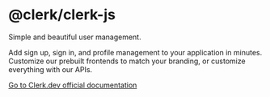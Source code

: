 # @clerk/clerk-js

Simple and beautiful user management.

Add sign up, sign in, and profile management to your application in minutes. Customize our prebuilt frontends to match your branding, or customize everything with our APIs.

[Go to Clerk.dev official documentation](https://docs.clerk.dev/)

